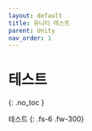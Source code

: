 ```yaml
---
layout: default
title: 유니티 테스트
parent: Unity
nav_order: 1
---
```


# 테스트
{: .no_toc }

테스트
{: .fs-6 .fw-300}